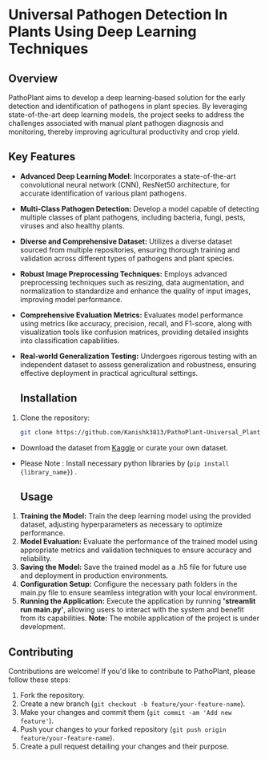 # Universal Pathogen Detection In Plants Using Deep Learning Techniques

## Overview
PathoPlant aims to develop a deep learning-based solution for the early detection and identification of pathogens in plant species. By leveraging state-of-the-art deep learning models, the project seeks to address the challenges associated with manual plant pathogen diagnosis and monitoring, thereby improving agricultural productivity and crop yield.

## Key Features
- **Advanced Deep Learning Model:** Incorporates a state-of-the-art convolutional neural network (CNN), ResNet50 architecture, for accurate identification of various plant pathogens.
- **Multi-Class Pathogen Detection:** Develop a model capable of detecting multiple classes of plant pathogens, including bacteria, fungi, pests, viruses and also healthy plants.
- **Diverse and Comprehensive Dataset:** Utilizes a diverse dataset sourced from multiple repositories, ensuring thorough training and validation across different types of pathogens and plant species.
- **Robust Image Preprocessing Techniques:** Employs advanced preprocessing techniques such as resizing, data augmentation, and normalization to standardize and enhance the quality of input images, improving model performance.
- **Comprehensive Evaluation Metrics:** Evaluates model performance using metrics like accuracy, precision, recall, and F1-score, along with visualization tools like confusion matrices, providing detailed insights into classification capabilities.
- **Real-world Generalization Testing:** Undergoes rigorous testing with an independent dataset to assess generalization and robustness, ensuring effective deployment in practical agricultural settings.

  ## Installation

1. Clone the repository:
   ```bash
   git clone https://github.com/Kanishk3813/PathoPlant-Universal_Plant_Pathogen_Detection.git
- Download the dataset from [Kaggle](https://www.kaggle.com/datasets/kanishk3813/pathogen-dataset) or curate your own dataset.
- Please Note : Install necessary python libraries by (`pip install {library_name}`) .

  ## Usage

1. **Training the Model:** Train the deep learning model using the provided dataset, adjusting hyperparameters as necessary to optimize performance.
2. **Model Evaluation:** Evaluate the performance of the trained model using appropriate metrics and validation techniques to ensure accuracy and reliability.
3. **Saving the Model:** Save the trained model as a .h5 file for future use and deployment in production environments.
4. **Configuration Setup:** Configure the necessary path folders in the main.py file to ensure seamless integration with your local environment.
5. **Running the Application:** Execute the application by running **'streamlit run main.py'**, allowing users to interact with the system and benefit from its capabilities.
   **Note:** The mobile application of the project is under development.

## Contributing

Contributions are welcome! If you'd like to contribute to PathoPlant, please follow these steps:

1. Fork the repository.
2. Create a new branch (`git checkout -b feature/your-feature-name`).
3. Make your changes and commit them (`git commit -am 'Add new feature'`).
4. Push your changes to your forked repository (`git push origin feature/your-feature-name`).
5. Create a pull request detailing your changes and their purpose.
